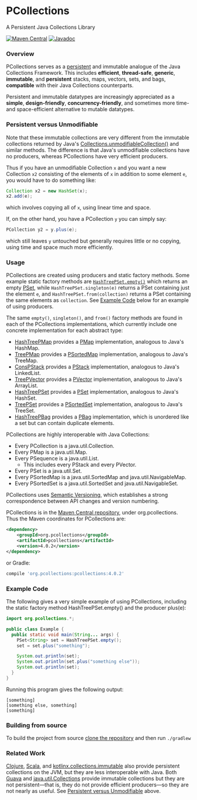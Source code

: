 PCollections
============

A Persistent Java Collections Library

[![Maven Central](https://img.shields.io/maven-central/v/org.pcollections/pcollections.svg)](https://mvnrepository.com/artifact/org.pcollections/pcollections/latest)
[![Javadoc](https://www.javadoc.io/badge/org.pcollections/pcollections.svg)](https://javadoc.io/doc/org.pcollections/pcollections/latest/org.pcollections/org/pcollections/package-summary.html)

### Overview

PCollections serves as a [persistent](https://en.wikipedia.org/wiki/Persistent_data_structure) and immutable analogue of the Java Collections Framework. This includes **efficient**, **thread-safe**, **generic**, **immutable**, and **persistent** stacks, maps, vectors, sets, and bags, **compatible** with their Java Collections counterparts.

Persistent and immutable datatypes are increasingly appreciated as a **simple**, **design-friendly**, **concurrency-friendly**, and sometimes more time- and space-efficient alternative to mutable datatypes.

### Persistent versus Unmodifiable

Note that these immutable collections are very different from the immutable collections returned by Java's [Collections.unmodifiableCollection()](https://docs.oracle.com/en/java/javase/18/docs/api/java.base/java/util/Collections.html#unmodifiableCollection(java.util.Collection)) and similar methods. The difference is that Java's unmodifiable collections have no producers, whereas PCollections have very efficient producers.

Thus if you have an unmodifiable Collection `x` and you want a new Collection `x2` consisting of the elements of `x` in addition to some element `e`, you would have to do something like:
```Java
Collection x2 = new HashSet(x);
x2.add(e);
```
which involves copying all of `x`, using linear time and space.

If, on the other hand, you have a PCollection `y` you can simply say:
```Java
PCollection y2 = y.plus(e);
```
which still leaves `y` untouched but generally requires little or no copying, using time and space much more efficiently.

### Usage

PCollections are created using producers and static factory methods. Some example static factory methods are [`HashTreePSet.empty()`](https://javadoc.io/doc/org.pcollections/pcollections/latest/org.pcollections/org/pcollections/HashTreePSet.html#empty()) which returns an empty [PSet](https://javadoc.io/doc/org.pcollections/pcollections/latest/org.pcollections/org/pcollections/PSet.html), while `HashTreePSet.singleton(e)` returns a PSet containing just the element `e`, and `HashTreePSet.from(collection)` returns a PSet containing the same elements as `collection`. See [Example Code](#example-code) below for an example of using producers.

The same `empty()`, `singleton()`, and `from()` factory methods are found in each of the PCollections implementations, which currently include one concrete implementation for each abstract type:
* [HashTreePMap](https://javadoc.io/doc/org.pcollections/pcollections/latest/org.pcollections/org/pcollections/HashTreePMap.html) provides a [PMap](https://javadoc.io/doc/org.pcollections/pcollections/latest/org.pcollections/org/pcollections/PMap.html) implementation, analogous to Java's HashMap.
* [TreePMap](https://javadoc.io/doc/org.pcollections/pcollections/latest/org.pcollections/org/pcollections/TreePMap.html) provides a
[PSortedMap](https://javadoc.io/doc/org.pcollections/pcollections/latest/org.pcollections/org/pcollections/PSortedMap.html) implementation,
analogous to Java's TreeMap.
* [ConsPStack](https://javadoc.io/doc/org.pcollections/pcollections/latest/org.pcollections/org/pcollections/ConsPStack.html) provides a [PStack](https://javadoc.io/doc/org.pcollections/pcollections/latest/org.pcollections/org/pcollections/PStack.html) implementation, analogous to Java's LinkedList.
* [TreePVector](https://javadoc.io/doc/org.pcollections/pcollections/latest/org.pcollections/org/pcollections/TreePVector.html) provides a [PVector](https://javadoc.io/doc/org.pcollections/pcollections/latest/org.pcollections/org/pcollections/PVector.html) implementation, analogous to Java's ArrayList.
* [HashTreePSet](https://javadoc.io/doc/org.pcollections/pcollections/latest/org.pcollections/org/pcollections/HashTreePSet.html) provides a [PSet](https://javadoc.io/doc/org.pcollections/pcollections/latest/org.pcollections/org/pcollections/PSet.html) implementation, analogous to Java's HashSet.
* [TreePSet](https://javadoc.io/doc/org.pcollections/pcollections/latest/org.pcollections/org/pcollections/TreePSet.html) provides a
[PSortedSet](https://javadoc.io/doc/org.pcollections/pcollections/latest/org.pcollections/org/pcollections/PSortedSet.html) implementation,
analogous to Java's TreeSet.
* [HashTreePBag](https://javadoc.io/doc/org.pcollections/pcollections/latest/org.pcollections/org/pcollections/HashTreePBag.html) provides a [PBag](https://javadoc.io/doc/org.pcollections/pcollections/latest/org.pcollections/org/pcollections/PBag.html) implementation, which is unordered like a set but can contain duplicate elements.

PCollections are highly interoperable with Java Collections:

* Every PCollection is a java.util.Collection.
* Every PMap is a java.util.Map.
* Every PSequence is a java.util.List.
    * This includes every PStack and every PVector.
* Every PSet is a java.util.Set.
* Every PSortedMap is a java.util.SortedMap and java.util.NavigableMap.
* Every PSortedSet is a java.util.SortedSet and java.util.NavigableSet.

PCollections uses [Semantic Versioning](https://semver.org/), which establishes a strong correspondence between API changes and version numbering.

PCollections is in the [Maven Central repository](https://search.maven.org/search?q=g:org.pcollections), under org.pcollections. Thus the Maven coordinates for PCollections are:

```xml
<dependency>
    <groupId>org.pcollections</groupId>
    <artifactId>pcollections</artifactId>
    <version>4.0.2</version>
</dependency>
```

or Gradle:
```groovy
compile 'org.pcollections:pcollections:4.0.2'
```

### Example Code

The following gives a very simple example of using PCollections, including the static factory method HashTreePSet.empty() and the producer plus(e):
```Java
import org.pcollections.*;

public class Example {
  public static void main(String... args) {
    PSet<String> set = HashTreePSet.empty();
    set = set.plus("something");

    System.out.println(set);
    System.out.println(set.plus("something else"));
    System.out.println(set);
  }
}
```
Running this program gives the following output:
```
[something]
[something else, something]
[something]
```

### Building from source
To build the project from source [clone the repository](https://github.com/hrldcpr/pcollections) and then run `./gradlew`

### Related Work

[Clojure](https://clojure.org/reference/data_structures), [Scala](https://docs.scala-lang.org/overviews/collections-2.13/introduction.html), and [kotlinx.collections.immutable](https://github.com/Kotlin/kotlinx.collections.immutable) also provide persistent collections on the JVM, but they are less interoperable with Java. Both [Guava](https://guava.dev/releases/19.0/api/docs/com/google/common/collect/ImmutableCollection.html) and [java.util.Collections](https://docs.oracle.com/en/java/javase/18/docs/api/java.base/java/util/Collections.html#unmodifiableCollection(java.util.Collection)) provide immutable collections but they are not persistent—that is, they do not provide efficient producers—so they are not nearly as useful. See [Persistent versus Unmodifiable](#persistent-versus-unmodifiable) above.

